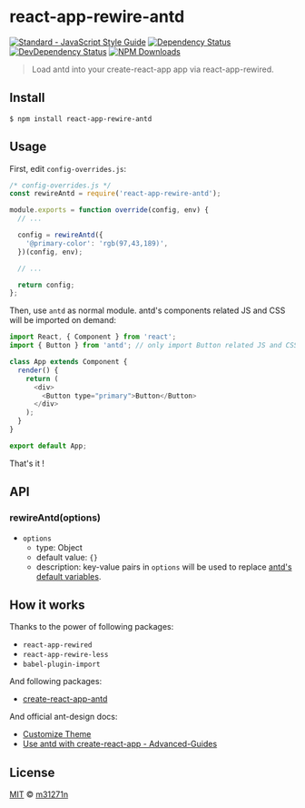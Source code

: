 # react-app-rewire-antd

[![Standard - JavaScript Style Guide](https://img.shields.io/badge/code%20style-standard-brightgreen.svg)](https://standardjs.com/)
[![Dependency Status](https://img.shields.io/david/m31271n/react-app-rewire-antd.svg)](#)
[![DevDependency Status](https://img.shields.io/david/m31271n/react-app-rewire-antd.svg)](#)
[![NPM Downloads](https://img.shields.io/npm/dm/react-app-rewire-antd.svg)](#)

> Load antd into your create-react-app app via react-app-rewired.

## Install

```
$ npm install react-app-rewire-antd
```

## Usage

First, edit `config-overrides.js`:

```js
/* config-overrides.js */
const rewireAntd = require('react-app-rewire-antd');

module.exports = function override(config, env) {
  // ...

  config = rewireAntd({
    '@primary-color': 'rgb(97,43,189)',
  })(config, env);

  // ...

  return config;
};
```

Then, use `antd` as normal module. antd's components related JS and CSS will be imported on demand:

```js
import React, { Component } from 'react';
import { Button } from 'antd'; // only import Button related JS and CSS

class App extends Component {
  render() {
    return (
      <div>
        <Button type="primary">Button</Button>
      </div>
    );
  }
}

export default App;
```

That's it !

## API

### rewireAntd(options)

* `options`
  * type: Object
  * default value: `{}`
  * description: key-value pairs in `options` will be used to replace [antd's default variables](https://github.com/ant-design/ant-design/blob/master/components/style/themes/default.less).

## How it works

Thanks to the power of following packages:

* `react-app-rewired`
* `react-app-rewire-less`
* `babel-plugin-import`

And following packages:

* [create-react-app-antd](https://github.com/ant-design/create-react-app-antd)

And official ant-design docs:

* [Customize Theme](https://ant.design/docs/react/customize-theme)
* [Use antd with create-react-app - Advanced-Guides](https://ant.design/docs/react/use-with-create-react-app#Advanced-Guides)

## License

[MIT](http://stack.m31271n.com/licenses/MIT.txt) © [m31271n](http://stack.m31271n.com)

